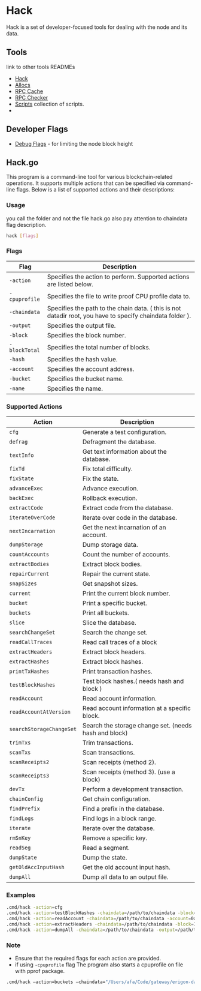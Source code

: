 # Hack

Hack is a set of developer-focused tools for dealing with the node and its data.

## Tools

link to other tools READMEs

- [Hack](#hackgo)
- [Allocs](allocs/README.md)
- [RPC Cache](rpc_cache/README.md)
- [RPC Checker](rpc_checker/README.md)
- [Scripts](scripts/README.md) collection of scripts.
- 

## Developer Flags
- [Debug Flags](debug/README.md) - for limiting the node block height

## Hack.go
This program is a command-line tool for various blockchain-related operations. It supports multiple actions that can be specified via command-line flags. Below is a list of supported actions and their descriptions:

### Usage

you call the folder and not the file hack.go also pay attention to chaindata flag description.

```sh
hack [flags]
```

### Flags

| Flag           | Description                                                                 |
|----------------|-----------------------------------------------------------------------------|
| `-action`      | Specifies the action to perform. Supported actions are listed below.        |
| `-cpuprofile`  | Specifies the file to write proof CPU profile data to.                      |
| `-chaindata`   | Specifies the path to the chain data. ( this is not datadir root, you have to specify chaindata folder ). |
| `-output`      | Specifies the output file.                                                  |
| `-block`       | Specifies the block number.                                                 |
| `-blockTotal`  | Specifies the total number of blocks.                                       |
| `-hash`        | Specifies the hash value.                                                   |
| `-account`     | Specifies the account address.                                              |
| `-bucket`      | Specifies the bucket name.                                                  |
| `-name`        | Specifies the name.                                                         |

### Supported Actions

| Action                    | Description                                |
|---------------------------|--------------------------------------------|
| `cfg`                     | Generate a test configuration.             |
| `defrag`                  | Defragment the database.                   |
| `textInfo`                | Get text information about the database.   |
| `fixTd`                   | Fix total difficulty.                      |
| `fixState`                | Fix the state.                             |
| `advanceExec`             | Advance execution.                         |
| `backExec`                | Rollback execution.                        |
| `extractCode`             | Extract code from the database.            |
| `iterateOverCode`         | Iterate over code in the database.         |
| `nextIncarnation`         | Get the next incarnation of an account.    |
| `dumpStorage`             | Dump storage data.                         |
| `countAccounts`           | Count the number of accounts.              |
| `extractBodies`           | Extract block bodies.                      |
| `repairCurrent`           | Repair the current state.                  |
| `snapSizes`               | Get snapshot sizes.                        |
| `current`                 | Print the current block number.            |
| `bucket`                  | Print a specific bucket.                   |
| `buckets`                 | Print all buckets.                         |
| `slice`                   | Slice the database.                        |
| `searchChangeSet`         | Search the change set.                     |
| `readCallTraces`          | Read call traces of a block                |
| `extractHeaders`          | Extract block headers.                     |
| `extractHashes`           | Extract block hashes.                      |
| `printTxHashes`           | Print transaction hashes.                  |
| `testBlockHashes`         | Test block hashes.( needs hash and block ) |
| `readAccount`             | Read account information.                  |
| `readAccountAtVersion`    | Read account information at a specific block.|
| `searchStorageChangeSet`  | Search the storage change set. (needs hash and block) |
| `trimTxs`                 | Trim transactions.                         |
| `scanTxs`                 | Scan transactions.                         |
| `scanReceipts2`           | Scan receipts (method 2).                  |
| `scanReceipts3`           | Scan receipts (method 3). (use a block)   |
| `devTx`                   | Perform a development transaction.         |
| `chainConfig`             | Get chain configuration.                   |
| `findPrefix`              | Find a prefix in the database.             |
| `findLogs`                | Find logs in a block range.                |
| `iterate`                 | Iterate over the database.                 |
| `rmSnKey`                 | Remove a specific key.                     |
| `readSeg`                 | Read a segment.                            |
| `dumpState`               | Dump the state.                            |
| `getOldAccInputHash`      | Get the old account input hash.            |
| `dumpAll`                 | Dump all data to an output file.           |

### Examples
```sh
.cmd/hack -action=cfg
.cmd/hack -action=testBlockHashes -chaindata=/path/to/chaindata -block=12345 -hash=0xabc...
.cmd/hack -action=readAccount -chaindata=/path/to/chaindata -account=0xabc...
.cmd/hack -action=extractHeaders -chaindata=/path/to/chaindata -block=12345 -blockTotal=100
.cmd/hack -action=dumpAll -chaindata=/path/to/chaindata -output=/path/to/output
```

### Note
- Ensure that the required flags for each action are provided.
- if using `-cpuprofile` flag The program also starts a cpuprofile on file with pprof package.

```sh
.cmd/hack —action=buckets —chaindata="/Users/afa/Code/gateway/erigon-data/bali-2"
```

